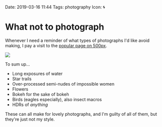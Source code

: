 Date: 2019-03-16 11:44
Tags: photography
Icon: 🌀

# What not to photograph

Whenever I need a reminder of what types of photographs I'd like avoid making, I pay a visit to the [popular page on 500px](https://500px.com/popular). 

![](https://www.baty.blog/_img/2019/2019-03-16-500px.png)

To sum up...

- Long exposures of water
- Star trails
- Over-processed semi-nudes of impossible women
- Flowers
- Bokeh for the sake of bokeh
- Birds (eagles especially), also insect macros
- HDRs of _anything_

These can all make for lovely photographs, and I'm guilty of all of them, but they're just not my style.
